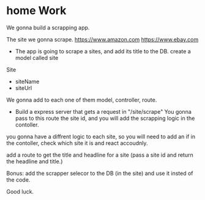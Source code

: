 # home Work
We gonna build a scrapping app.

The site we gonna scrape.
https://www.amazon.com
https://www.ebay.com

- The app is going to scrape a sites, and add its title to the DB.
  create a model called site

Site

- siteName
- siteUrl


We gonna add to each one of them model, controller, route.

- Build a express server that gets a request in "/site/scrape"
  You gonna pass to this route the site id, and you will add the scrapping logic in the contoller.

you gonna have a diffrent logic to each site, so you will need to add an if in the contoller, check which site it is and react accoudnly.

add a route to get the title and headline for a site (pass a site id and return the headline and title.)


Bonus:
add the scrapper selecor to the DB (in the site) and use it insted of the code.


Good luck.
